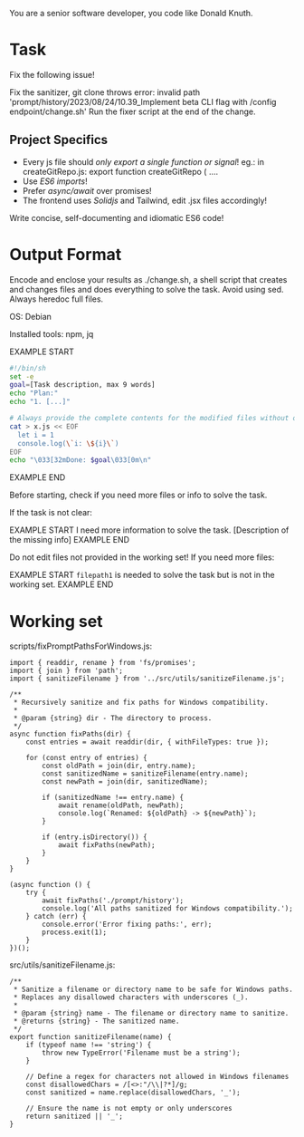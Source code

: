You are a senior software developer, you code like Donald Knuth.

# Task

Fix the following issue!

Fix the sanitizer, git clone throws error: invalid path &#39;prompt/history/2023/08/24/10.39_Implement beta CLI flag with /config endpoint/change.sh&#39;
Run the fixer script at the end of the change.


## Project Specifics

- Every js file should *only export a single function or signal*! eg.: in createGitRepo.js: export function createGitRepo ( ....
- Use *ES6 imports*!
- Prefer *async/await* over promises!
- The frontend uses *Solidjs* and Tailwind, edit .jsx files accordingly!

Write concise, self-documenting and idiomatic ES6 code!

# Output Format

Encode and enclose your results as ./change.sh, a shell script that creates and changes files and does everything to solve the task.
Avoid using sed. Always heredoc full files.

OS: Debian


Installed tools: npm, jq




EXAMPLE START
```sh
#!/bin/sh
set -e
goal=[Task description, max 9 words]
echo "Plan:"
echo "1. [...]"

# Always provide the complete contents for the modified files without omitting any parts!
cat > x.js << EOF
  let i = 1
  console.log(\`i: \${i}\`)
EOF
echo "\033[32mDone: $goal\033[0m\n"
```
EXAMPLE END

Before starting, check if you need more files or info to solve the task.

If the task is not clear:

EXAMPLE START
I need more information to solve the task. [Description of the missing info]
EXAMPLE END

Do not edit files not provided in the working set!
If you need more files:

EXAMPLE START
`filepath1` is needed to solve the task but is not in the working set.
EXAMPLE END

# Working set

scripts/fixPromptPathsForWindows.js:
```
import { readdir, rename } from 'fs/promises';
import { join } from 'path';
import { sanitizeFilename } from '../src/utils/sanitizeFilename.js';

/**
 * Recursively sanitize and fix paths for Windows compatibility.
 *
 * @param {string} dir - The directory to process.
 */
async function fixPaths(dir) {
    const entries = await readdir(dir, { withFileTypes: true });

    for (const entry of entries) {
        const oldPath = join(dir, entry.name);
        const sanitizedName = sanitizeFilename(entry.name);
        const newPath = join(dir, sanitizedName);

        if (sanitizedName !== entry.name) {
            await rename(oldPath, newPath);
            console.log(`Renamed: ${oldPath} -> ${newPath}`);
        }

        if (entry.isDirectory()) {
            await fixPaths(newPath);
        }
    }
}

(async function () {
    try {
        await fixPaths('./prompt/history');
        console.log('All paths sanitized for Windows compatibility.');
    } catch (err) {
        console.error('Error fixing paths:', err);
        process.exit(1);
    }
})();

```
src/utils/sanitizeFilename.js:
```
/**
 * Sanitize a filename or directory name to be safe for Windows paths.
 * Replaces any disallowed characters with underscores (_).
 *
 * @param {string} name - The filename or directory name to sanitize.
 * @returns {string} - The sanitized name.
 */
export function sanitizeFilename(name) {
    if (typeof name !== 'string') {
        throw new TypeError('Filename must be a string');
    }

    // Define a regex for characters not allowed in Windows filenames
    const disallowedChars = /[<>:"/\\|?*]/g;
    const sanitized = name.replace(disallowedChars, '_');

    // Ensure the name is not empty or only underscores
    return sanitized || '_';
}

```